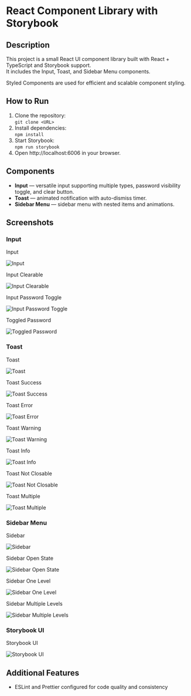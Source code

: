 # React Component Library with Storybook

## Description

This project is a small React UI component library built with React + TypeScript and Storybook support.  
It includes the Input, Toast, and Sidebar Menu components.

Styled Components are used for efficient and scalable component styling.

## How to Run

1. Clone the repository:  
   `git clone <URL>`
2. Install dependencies:  
   `npm install`
3. Start Storybook:  
   `npm run storybook`
4. Open http://localhost:6006 in your browser.

## Components

- **Input** — versatile input supporting multiple types, password visibility toggle, and clear button.
- **Toast** — animated notification with auto-dismiss timer.
- **Sidebar Menu** — sidebar menu with nested items and animations.

## Screenshots

### Input

Input  

![Input](image-3.png)


Input Clearable  

![Input Clearable](image-4.png)


Input Password Toggle  

![Input Password Toggle](image-5.png)


Toggled Password  

![Toggled Password](image-6.png)


### Toast

Toast  

![Toast](image-7.png)


Toast Success  

![Toast Success](image-8.png)


Toast Error  

![Toast Error](image-9.png)


Toast Warning  

![Toast Warning](image-10.png)


Toast Info  

![Toast Info](image-11.png)


Toast Not Closable  

![Toast Not Closable](image-12.png)


Toast Multiple  

![Toast Multiple](image-13.png)


### Sidebar Menu

Sidebar  

![Sidebar](image-14.png)


Sidebar Open State  

![Sidebar Open State](image-15.png)


Sidebar One Level  

![Sidebar One Level](image-16.png)


Sidebar Multiple Levels  

![Sidebar Multiple Levels ](image-18.png)


### Storybook UI

Storybook UI  

![Storybook UI](image.png)


## Additional Features

- ESLint and Prettier configured for code quality and consistency
